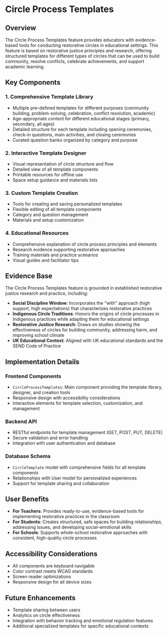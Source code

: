 # Circle Process Templates

## Overview
The Circle Process Templates feature provides educators with evidence-based tools for conducting restorative circles in educational settings. This feature is based on restorative justice principles and research, offering structured templates for different types of circles that can be used to build community, resolve conflicts, celebrate achievements, and support academic learning.

## Key Components

### 1. Comprehensive Template Library
- Multiple pre-defined templates for different purposes (community building, problem-solving, celebration, conflict resolution, academic)
- Age-appropriate content for different educational stages (primary, secondary, all ages)
- Detailed structure for each template including opening ceremonies, check-in questions, main activities, and closing ceremonies
- Curated question banks organized by category and purpose

### 2. Interactive Template Designer
- Visual representation of circle structure and flow
- Detailed view of all template components
- Printable resources for offline use
- Space setup guidance and materials lists

### 3. Custom Template Creation
- Tools for creating and saving personalized templates
- Flexible editing of all template components
- Category and question management
- Materials and setup customization

### 4. Educational Resources
- Comprehensive explanation of circle process principles and elements
- Research evidence supporting restorative approaches
- Training materials and practice scenarios
- Visual guides and facilitator tips

## Evidence Base
The Circle Process Templates feature is grounded in established restorative justice research and practice, including:

- **Social Discipline Window**: Incorporates the "with" approach (high support, high expectations) that characterizes restorative practices
- **Indigenous Circle Traditions**: Honors the origins of circle processes in Indigenous practices while adapting them for educational settings
- **Restorative Justice Research**: Draws on studies showing the effectiveness of circles for building community, addressing harm, and improving school climate
- **UK Educational Context**: Aligned with UK educational standards and the SEND Code of Practice

## Implementation Details

### Frontend Components
- `CircleProcessTemplates`: Main component providing the template library, designer, and creation tools
- Responsive design with accessibility considerations
- Interactive elements for template selection, customization, and management

### Backend API
- RESTful endpoints for template management (GET, POST, PUT, DELETE)
- Secure validation and error handling
- Integration with user authentication and database

### Database Schema
- `CircleTemplate` model with comprehensive fields for all template components
- Relationships with User model for personalized experiences
- Support for template sharing and collaboration

## User Benefits
- **For Teachers**: Provides ready-to-use, evidence-based tools for implementing restorative practices in the classroom
- **For Students**: Creates structured, safe spaces for building relationships, addressing issues, and developing social-emotional skills
- **For Schools**: Supports whole-school restorative approaches with consistent, high-quality circle processes

## Accessibility Considerations
- All components are keyboard navigable
- Color contrast meets WCAG standards
- Screen reader optimizations
- Responsive design for all device sizes

## Future Enhancements
- Template sharing between users
- Analytics on circle effectiveness
- Integration with behavior tracking and emotional regulation features
- Additional specialized templates for specific educational contexts
